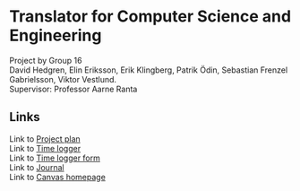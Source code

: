# Translator for Computer Science and Engineering
  Project by Group 16  
  David Hedgren, Elin Eriksson, Erik Klingberg, Patrik Ödin, Sebastian Frenzel Gabrielsson, Viktor Vestlund.  
  Supervisor: Professor Aarne Ranta
## Links
  Link to [Project plan](https://www.overleaf.com/6323144113jcsngcnbmccj)\
  Link to [Time logger](https://docs.google.com/spreadsheets/d/1a0OQRmzVjDsPEdjvCRKHhhaHO9mvAxnJZMk9ID5Os-4/edit#gid=0)\
  Link to [Time logger form](https://docs.google.com/forms/d/e/1FAIpQLSc3dfyLXUqtjVr4IPM2VsCDT3viFpp6_XFY63GqIomu61FS5w/viewform)\
  Link to [Journal](https://docs.google.com/document/d/1LAk4aNMKYitM-akdndeMf9WInpcz4jsu0JU3QR_iao8/edit)\
  Link to [Canvas homepage](https://chalmers.instructure.com/groups/30462)

